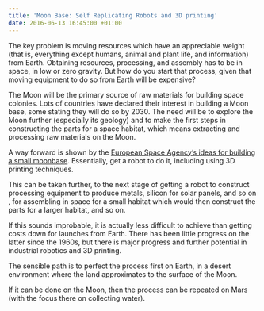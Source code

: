 ```yaml
---
title: 'Moon Base: Self Replicating Robots and 3D printing'
date: 2016-06-13 16:45:00 +01:00
---
```


The key problem is moving resources which have an appreciable weight (that is, everything except humans, animal and plant life,  and information) from Earth. Obtaining resources, processing, and assembly has to be in space, in low or zero gravity. But how do you start that process, given that moving equipment to do so from Earth will be expensive?

The Moon will be the primary source of raw materials for building space colonies. Lots of countries have declared their interest in building a Moon base, some stating they will do so by 2030. The need will be to explore the Moon further (especially its geology) and to make the first steps in constructing the parts for a space habitat, which means extracting and processing raw materials on the Moon.

A way forward is shown by the [European Space Agency’s ideas for building a small moonbase][esa-base]. Essentially, get a robot to do it, including using 3D printing techniques.

This can be taken further, to the next stage of getting a robot to construct processing equipment to produce metals, silicon for solar panels, and so on , for assembling in space for a small habitat which would then construct the parts for a larger habitat, and so on.

If this sounds improbable, it is actually less difficult to achieve than getting costs down for launches from Earth. There has been little progress on the latter since the 1960s, but there is major progress and further potential in industrial robotics and 3D printing.

The sensible path is to perfect the process first on Earth, in a desert environment where the land approximates to the surface of the Moon.

If it can be done on the Moon, then the process can be repeated on Mars (with the focus there on collecting water).

[esa-base]: http://gizmodo.com/inside-the-esas-plan-to-build-the-first-permanent-moon-1655417694
